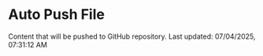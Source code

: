 # Auto Push File

Content that will be pushed to GitHub repository.
Last updated: 07/04/2025, 07:31:12 AM
